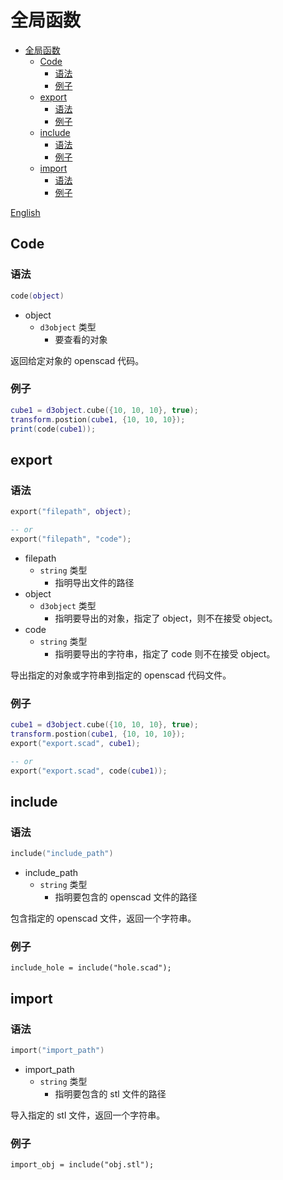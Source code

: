 # 全局函数

- [全局函数](#全局函数)
  - [Code](#code)
    - [语法](#语法)
    - [例子](#例子)
  - [export](#export)
    - [语法](#语法-1)
    - [例子](#例子-1)
  - [include](#include)
    - [语法](#语法-2)
    - [例子](#例子-2)
  - [import](#import)
    - [语法](#语法-3)
    - [例子](#例子-3)

[English](./English/gloal_function.md)

## Code

### 语法

```lua
code(object)
```

- object
  - `d3object` 类型
    - 要查看的对象

返回给定对象的 openscad 代码。

### 例子

```lua
cube1 = d3object.cube({10, 10, 10}, true);
transform.postion(cube1, {10, 10, 10});
print(code(cube1));
```

## export

### 语法

```lua
export("filepath", object);

-- or
export("filepath", "code");

```

- filepath
  - `string` 类型
    - 指明导出文件的路径
- object
  - `d3object` 类型
    - 指明要导出的对象，指定了 object，则不在接受 object。
- code
  - `string` 类型
    - 指明要导出的字符串，指定了 code 则不在接受 object。

导出指定的对象或字符串到指定的 openscad 代码文件。

### 例子

```lua
cube1 = d3object.cube({10, 10, 10}, true);
transform.postion(cube1, {10, 10, 10});
export("export.scad", cube1);

-- or
export("export.scad", code(cube1));
```

## include

### 语法

```lua
include("include_path")
```

- include_path
  - `string` 类型
    - 指明要包含的 openscad 文件的路径

包含指定的 openscad 文件，返回一个字符串。

### 例子

```lus
include_hole = include("hole.scad");
```

## import

### 语法

```lua
import("import_path")
```
- import_path
  - `string` 类型
    - 指明要包含的 stl 文件的路径

导入指定的 stl 文件，返回一个字符串。

### 例子

```lus
import_obj = include("obj.stl");
```
